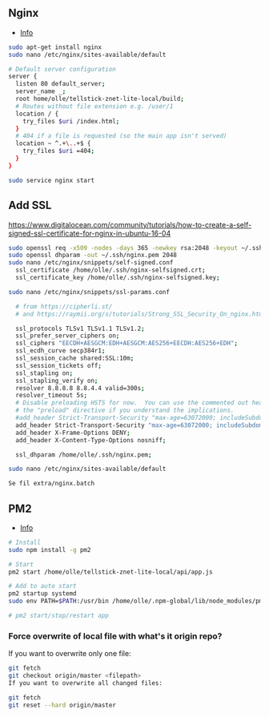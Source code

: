 ## Nginx
* [Info](https://medium.com/@johnbrett/create-react-app-push-state-nginx-config-a9f7530621c1)

``` bash
sudo apt-get install nginx
sudo nano /etc/nginx/sites-available/default

# Default server configuration
server {
  listen 80 default_server;
  server_name _;
  root home/olle/tellstick-znet-lite-local/build;
  # Routes without file extension e.g. /user/1
  location / {
    try_files $uri /index.html;
  }
  # 404 if a file is requested (so the main app isn't served)
  location ~ ^.+\..+$ {
    try_files $uri =404;
  }
}

sudo service nginx start
```
## Add SSL
https://www.digitalocean.com/community/tutorials/how-to-create-a-self-signed-ssl-certificate-for-nginx-in-ubuntu-16-04

``` bash
sudo openssl req -x509 -nodes -days 365 -newkey rsa:2048 -keyout ~/.ssh/nginx-selfsigned.key -out ~/.ssh/nginx-selfsigned.crt
sudo openssl dhparam -out ~/.ssh/nginx.pem 2048
sudo nano /etc/nginx/snippets/self-signed.conf
  ssl_certificate /home/olle/.ssh/nginx-selfsigned.crt;
  ssl_certificate_key /home/olle/.ssh/nginx-selfsigned.key;

sudo nano /etc/nginx/snippets/ssl-params.conf

  # from https://cipherli.st/
  # and https://raymii.org/s/tutorials/Strong_SSL_Security_On_nginx.html

  ssl_protocols TLSv1 TLSv1.1 TLSv1.2;
  ssl_prefer_server_ciphers on;
  ssl_ciphers "EECDH+AESGCM:EDH+AESGCM:AES256+EECDH:AES256+EDH";
  ssl_ecdh_curve secp384r1;
  ssl_session_cache shared:SSL:10m;
  ssl_session_tickets off;
  ssl_stapling on;
  ssl_stapling_verify on;
  resolver 8.8.8.8 8.8.4.4 valid=300s;
  resolver_timeout 5s;
  # Disable preloading HSTS for now.  You can use the commented out header line that includes
  # the "preload" directive if you understand the implications.
  #add_header Strict-Transport-Security "max-age=63072000; includeSubdomains; preload";
  add_header Strict-Transport-Security "max-age=63072000; includeSubdomains";
  add_header X-Frame-Options DENY;
  add_header X-Content-Type-Options nosniff;

  ssl_dhparam /home/olle/.ssh/nginx.pem;

sudo nano /etc/nginx/sites-available/default

Se fil extra/nginx.batch

```



## PM2
* [Info](https://www.digitalocean.com/community/tutorials/how-to-set-up-a-node-js-application-for-production-on-ubuntu-16-04)

``` bash
# Install
sudo npm install -g pm2

# Start
pm2 start /home/olle/tellstick-znet-lite-local/api/app.js

# Add to auto start
pm2 startup systemd
sudo env PATH=$PATH:/usr/bin /home/olle/.npm-global/lib/node_modules/pm2/bin/pm2 startup systemd -u olle --hp /home/olle

# pm2 start/stop/restart app
```

### Force overwrite of local file with what's it origin repo?
If you want to overwrite only one file:

``` bash
git fetch
git checkout origin/master <filepath>
If you want to overwrite all changed files:

git fetch
git reset --hard origin/master
```
